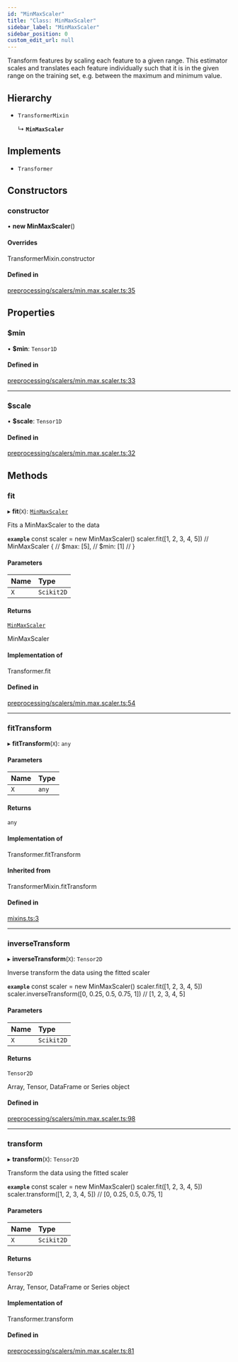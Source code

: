 ```yaml
---
id: "MinMaxScaler"
title: "Class: MinMaxScaler"
sidebar_label: "MinMaxScaler"
sidebar_position: 0
custom_edit_url: null
---
```


Transform features by scaling each feature to a given range.
This estimator scales and translates each feature individually such
that it is in the given range on the training set, e.g. between the maximum and minimum value.

## Hierarchy

- `TransformerMixin`

  ↳ **`MinMaxScaler`**

## Implements

- `Transformer`

## Constructors

### constructor

• **new MinMaxScaler**()

#### Overrides

TransformerMixin.constructor

#### Defined in

[preprocessing/scalers/min.max.scaler.ts:35](https://github.com/dcrescim/scikit.js/blob/ecc4160/src/preprocessing/scalers/min.max.scaler.ts#L35)

## Properties

### $min

• **$min**: `Tensor1D`

#### Defined in

[preprocessing/scalers/min.max.scaler.ts:33](https://github.com/dcrescim/scikit.js/blob/ecc4160/src/preprocessing/scalers/min.max.scaler.ts#L33)

___

### $scale

• **$scale**: `Tensor1D`

#### Defined in

[preprocessing/scalers/min.max.scaler.ts:32](https://github.com/dcrescim/scikit.js/blob/ecc4160/src/preprocessing/scalers/min.max.scaler.ts#L32)

## Methods

### fit

▸ **fit**(`X`): [`MinMaxScaler`](MinMaxScaler)

Fits a MinMaxScaler to the data

**`example`**
const scaler = new MinMaxScaler()
scaler.fit([1, 2, 3, 4, 5])
// MinMaxScaler {
//   $max: [5],
//   $min: [1]
// }

#### Parameters

| Name | Type |
| :------ | :------ |
| `X` | `Scikit2D` |

#### Returns

[`MinMaxScaler`](MinMaxScaler)

MinMaxScaler

#### Implementation of

Transformer.fit

#### Defined in

[preprocessing/scalers/min.max.scaler.ts:54](https://github.com/dcrescim/scikit.js/blob/ecc4160/src/preprocessing/scalers/min.max.scaler.ts#L54)

___

### fitTransform

▸ **fitTransform**(`X`): `any`

#### Parameters

| Name | Type |
| :------ | :------ |
| `X` | `any` |

#### Returns

`any`

#### Implementation of

Transformer.fitTransform

#### Inherited from

TransformerMixin.fitTransform

#### Defined in

[mixins.ts:3](https://github.com/dcrescim/scikit.js/blob/ecc4160/src/mixins.ts#L3)

___

### inverseTransform

▸ **inverseTransform**(`X`): `Tensor2D`

Inverse transform the data using the fitted scaler

**`example`**
const scaler = new MinMaxScaler()
scaler.fit([1, 2, 3, 4, 5])
scaler.inverseTransform([0, 0.25, 0.5, 0.75, 1])
// [1, 2, 3, 4, 5]

#### Parameters

| Name | Type |
| :------ | :------ |
| `X` | `Scikit2D` |

#### Returns

`Tensor2D`

Array, Tensor, DataFrame or Series object

#### Defined in

[preprocessing/scalers/min.max.scaler.ts:98](https://github.com/dcrescim/scikit.js/blob/ecc4160/src/preprocessing/scalers/min.max.scaler.ts#L98)

___

### transform

▸ **transform**(`X`): `Tensor2D`

Transform the data using the fitted scaler

**`example`**
const scaler = new MinMaxScaler()
scaler.fit([1, 2, 3, 4, 5])
scaler.transform([1, 2, 3, 4, 5])
// [0, 0.25, 0.5, 0.75, 1]

#### Parameters

| Name | Type |
| :------ | :------ |
| `X` | `Scikit2D` |

#### Returns

`Tensor2D`

Array, Tensor, DataFrame or Series object

#### Implementation of

Transformer.transform

#### Defined in

[preprocessing/scalers/min.max.scaler.ts:81](https://github.com/dcrescim/scikit.js/blob/ecc4160/src/preprocessing/scalers/min.max.scaler.ts#L81)
